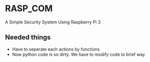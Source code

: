 # RASP_COM
A Simple Security System Using Raspberry Pi 3

## Needed things
* Have to seperate each actions by functions
* Now python code is so dirty. We have to modify code to brief way
